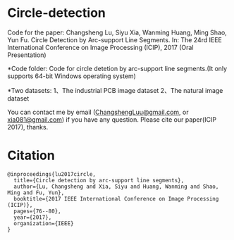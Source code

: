 # Circle-detection
Code for the paper:
Changsheng Lu, Siyu Xia, Wanming Huang, Ming Shao, Yun Fu. Circle Detection by Arc-support Line Segments. In: The 24rd IEEE International Conference on Image Processing (ICIP), 2017 (Oral Presentation)

*Code folder:
Code for circle detetion by arc-support line segments.(It only supports 64-bit Windows operating system)

*Two datasets: 
1、The industrial PCB image dataset
2、The natural image dataset

You can contact me by email (ChangshengLuu@gmail.com, or xia081@gmail.com) if you have any question. Please cite our paper(ICIP 2017), thanks.

# Citation
```
@inproceedings{lu2017circle,
  title={Circle detection by arc-support line segments},
  author={Lu, Changsheng and Xia, Siyu and Huang, Wanming and Shao, Ming and Fu, Yun},
  booktitle={2017 IEEE International Conference on Image Processing (ICIP)},
  pages={76--80},
  year={2017},
  organization={IEEE}
}
```
